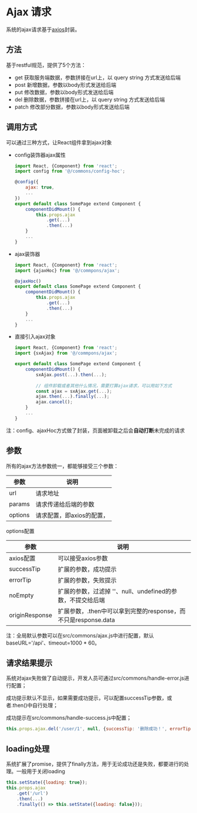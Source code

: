 # Ajax 请求
系统的ajax请求基于[axios](https://github.com/axios/axios)封装。

## 方法
基于restful规范，提供了5个方法：

- get 获取服务端数据，参数拼接在url上，以 query string 方式发送给后端
- post 新增数据，参数以body形式发送给后端
- put 修改数据，参数以body形式发送给后端
- del 删除数据，参数拼接在url上，以 query string 方式发送给后端
- patch 修改部分数据，参数以body形式发送给后端

## 调用方式
可以通过三种方式，让React组件拿到ajax对象

- config装饰器ajax属性
    ```js
    import React, {Component} from 'react';
    import config from '@/commons/config-hoc';
    
    @config({
        ajax: true,
        ...
    })
    export default class SomePage extend Component {
        componentDidMount() {
            this.props.ajax
                .get(...)
                .then(...)
        }
        ...
    }
    ```
- ajax装饰器
    ```js
    import React, {Component} from 'react';
    import {ajaxHoc} from '@/commpons/ajax';
    
    @ajaxHoc()
    export default class SomePage extend Component {
        componentDidMount() {
            this.props.ajax
                .get(...)
                .then(...)
        }
        ...
    } 
    ```
- 直接引入ajax对象
    ```js
    import React, {Component} from 'react';
    import {sxAjax} from '@/commpons/ajax';
    
    export default class SomePage extend Component {
        componentDidMount() {
            sxAjax.post(...).then(...);
        
            // 组件卸载或者其他什么情况，需要打算ajax请求，可以用如下方式
            const ajax = sxAjax.get(...);
            ajax.then(...).finally(...);
            ajax.cancel();
        }
        ...
    } 
    ```
注：config、ajaxHoc方式做了封装，页面被卸载之后会**自动打断**未完成的请求

## 参数
所有的ajax方法参数统一，都能够接受三个参数：

参数|说明
---|---
url|请求地址
params|请求传递给后端的参数
options|请求配置，即axios的配置，

options配置

参数|说明
---|---
axios配置|可以接受axios参数
successTip|扩展的参数，成功提示
errorTip|扩展的参数，失败提示
noEmpty|扩展的参数，过滤掉 ''、null、undefined的参数，不提交给后端
originResponse|扩展参数，.then中可以拿到完整的response，而不只是response.data

注：全局默认参数可以在src/commons/ajax.js中进行配置，默认baseURL='/api'、timeout=1000 * 60。

## 请求结果提示
系统对ajax失败做了自动提示，开发人员可通过src/commons/handle-error.js进行配置；

成功提示默认不显示，如果需要成功提示，可以配置successTip参数，或者.then()中自行处理；

成功提示在src/commons/handle-success.js中配置；
```js
this.props.ajax.del('/user/1', null, {successTip: '删除成功！', errorTip: '删除失败！', noEmpty: true});
```

## loading处理
系统扩展了promise，提供了finally方法，用于无论成功还是失败，都要进行的处理。一般用于关闭loading
```js
this.setState({loading: true});
this.props.ajax
    .get('/url')
    .then(...)
    .finally(() => this.setState({loading: false}));
```

